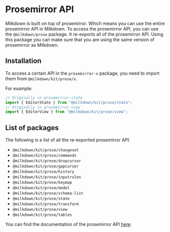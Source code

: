 # Prosemirror API

Milkdown is built on top of prosemirror. Which means you can use the entire prosemirror API in Milkdown.
To access the prosemirror API, you can use the `@milkdown/prose` package. It re-exports all of the prosemirror API.
Using this package you can make sure that you are using the same version of prosemirror as Milkdown.

## Installation

To access a certain API in the `prosemirror-x` package, you need to import them from `@milkdown/kit/prose/x`.

For example:

```ts
// Originally in prosemirror-state
import { EditorState } from "@milkdown/kit/prose/state";
// Originally in prosemirror-view
import { EditorView } from "@milkdown/kit/prose/view";
```

## List of packages

The following is a list of all the re-exported prosemirror API.

- `@milkdown/kit/prose/changeset`
- `@milkdown/kit/prose/commands`
- `@milkdown/kit/prose/dropcursor`
- `@milkdown/kit/prose/gapcursor`
- `@milkdown/kit/prose/history`
- `@milkdown/kit/prose/inputrules`
- `@milkdown/kit/prose/keymap`
- `@milkdown/kit/prose/model`
- `@milkdown/kit/prose/schema-list`
- `@milkdown/kit/prose/state`
- `@milkdown/kit/prose/transform`
- `@milkdown/kit/prose/view`
- `@milkdown/kit/prose/tables`

You can find the documentation of the prosemirror API [here](https://prosemirror.net/docs/ref/).
